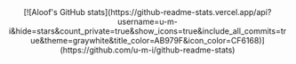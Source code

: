 <div align="center">
[![Aloof's GitHub stats](https://github-readme-stats.vercel.app/api?username=u-m-i&hide=stars&count_private=true&show_icons=true&include_all_commits=true&theme=graywhite&title_color=AB979F&icon_color=CF6168)](https://github.com/u-m-i/github-readme-stats)
</div>
